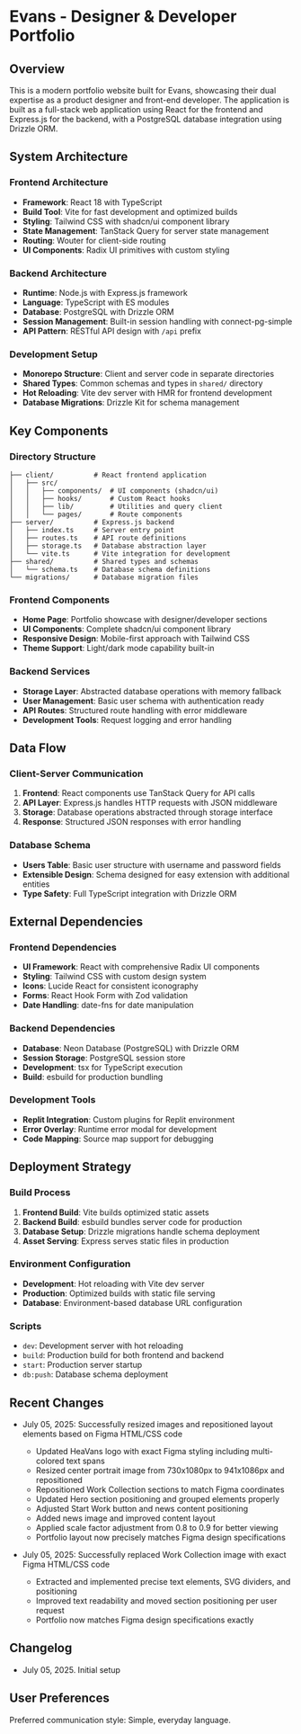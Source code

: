 # Evans - Designer & Developer Portfolio

## Overview

This is a modern portfolio website built for Evans, showcasing their dual expertise as a product designer and front-end developer. The application is built as a full-stack web application using React for the frontend and Express.js for the backend, with a PostgreSQL database integration using Drizzle ORM.

## System Architecture

### Frontend Architecture
- **Framework**: React 18 with TypeScript
- **Build Tool**: Vite for fast development and optimized builds
- **Styling**: Tailwind CSS with shadcn/ui component library
- **State Management**: TanStack Query for server state management
- **Routing**: Wouter for client-side routing
- **UI Components**: Radix UI primitives with custom styling

### Backend Architecture
- **Runtime**: Node.js with Express.js framework
- **Language**: TypeScript with ES modules
- **Database**: PostgreSQL with Drizzle ORM
- **Session Management**: Built-in session handling with connect-pg-simple
- **API Pattern**: RESTful API design with `/api` prefix

### Development Setup
- **Monorepo Structure**: Client and server code in separate directories
- **Shared Types**: Common schemas and types in `shared/` directory
- **Hot Reloading**: Vite dev server with HMR for frontend development
- **Database Migrations**: Drizzle Kit for schema management

## Key Components

### Directory Structure
```
├── client/          # React frontend application
│   ├── src/
│   │   ├── components/  # UI components (shadcn/ui)
│   │   ├── hooks/       # Custom React hooks
│   │   ├── lib/         # Utilities and query client
│   │   └── pages/       # Route components
├── server/          # Express.js backend
│   ├── index.ts     # Server entry point
│   ├── routes.ts    # API route definitions
│   ├── storage.ts   # Database abstraction layer
│   └── vite.ts      # Vite integration for development
├── shared/          # Shared types and schemas
│   └── schema.ts    # Database schema definitions
└── migrations/      # Database migration files
```

### Frontend Components
- **Home Page**: Portfolio showcase with designer/developer sections
- **UI Components**: Complete shadcn/ui component library
- **Responsive Design**: Mobile-first approach with Tailwind CSS
- **Theme Support**: Light/dark mode capability built-in

### Backend Services
- **Storage Layer**: Abstracted database operations with memory fallback
- **User Management**: Basic user schema with authentication ready
- **API Routes**: Structured route handling with error middleware
- **Development Tools**: Request logging and error handling

## Data Flow

### Client-Server Communication
1. **Frontend**: React components use TanStack Query for API calls
2. **API Layer**: Express.js handles HTTP requests with JSON middleware
3. **Storage**: Database operations abstracted through storage interface
4. **Response**: Structured JSON responses with error handling

### Database Schema
- **Users Table**: Basic user structure with username and password fields
- **Extensible Design**: Schema designed for easy extension with additional entities
- **Type Safety**: Full TypeScript integration with Drizzle ORM

## External Dependencies

### Frontend Dependencies
- **UI Framework**: React with comprehensive Radix UI components
- **Styling**: Tailwind CSS with custom design system
- **Icons**: Lucide React for consistent iconography
- **Forms**: React Hook Form with Zod validation
- **Date Handling**: date-fns for date manipulation

### Backend Dependencies
- **Database**: Neon Database (PostgreSQL) with Drizzle ORM
- **Session Storage**: PostgreSQL session store
- **Development**: tsx for TypeScript execution
- **Build**: esbuild for production bundling

### Development Tools
- **Replit Integration**: Custom plugins for Replit environment
- **Error Overlay**: Runtime error modal for development
- **Code Mapping**: Source map support for debugging

## Deployment Strategy

### Build Process
1. **Frontend Build**: Vite builds optimized static assets
2. **Backend Build**: esbuild bundles server code for production
3. **Database Setup**: Drizzle migrations handle schema deployment
4. **Asset Serving**: Express serves static files in production

### Environment Configuration
- **Development**: Hot reloading with Vite dev server
- **Production**: Optimized builds with static file serving
- **Database**: Environment-based database URL configuration

### Scripts
- `dev`: Development server with hot reloading
- `build`: Production build for both frontend and backend
- `start`: Production server startup
- `db:push`: Database schema deployment

## Recent Changes

- July 05, 2025: Successfully resized images and repositioned layout elements based on Figma HTML/CSS code
  - Updated HeaVans logo with exact Figma styling including multi-colored text spans
  - Resized center portrait image from 730x1080px to 941x1086px and repositioned
  - Repositioned Work Collection sections to match Figma coordinates
  - Updated Hero section positioning and grouped elements properly
  - Adjusted Start Work button and news content positioning
  - Added news image and improved content layout
  - Applied scale factor adjustment from 0.8 to 0.9 for better viewing
  - Portfolio layout now precisely matches Figma design specifications

- July 05, 2025: Successfully replaced Work Collection image with exact Figma HTML/CSS code
  - Extracted and implemented precise text elements, SVG dividers, and positioning
  - Improved text readability and moved section positioning per user request
  - Portfolio now matches Figma design specifications exactly

## Changelog

- July 05, 2025. Initial setup

## User Preferences

Preferred communication style: Simple, everyday language.